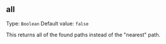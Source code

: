 ## all
Type: `Boolean`
Default value: `false`

This returns all of the found paths instead of the "nearest" path.
